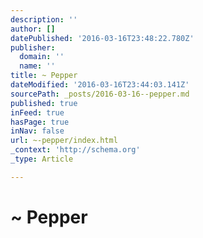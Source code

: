 ```yaml
---
description: ''
author: []
datePublished: '2016-03-16T23:48:22.780Z'
publisher:
  domain: ''
  name: ''
title: ~ Pepper
dateModified: '2016-03-16T23:44:03.141Z'
sourcePath: _posts/2016-03-16--pepper.md
published: true
inFeed: true
hasPage: true
inNav: false
url: ~-pepper/index.html
_context: 'http://schema.org'
_type: Article

---
```

# ~ Pepper